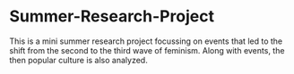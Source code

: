 # Summer-Research-Project
This is a mini summer research project focussing on events that led to the shift from the second to the third wave of feminism. Along with events, the then popular culture is also analyzed.
